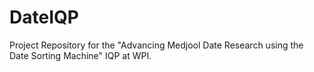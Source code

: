 # DateIQP
Project Repository for the "Advancing Medjool Date Research using the Date Sorting Machine" IQP at WPI. 
